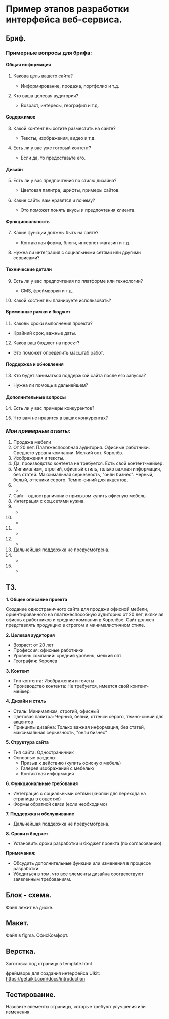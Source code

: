 # Пример этапов разработки интерфейса веб-сервиса.

## Бриф.

### Примерные вопросы для брифа:

#### **Общая информация**
1. Какова цель вашего сайта?
   - Информирование, продажа, портфолио и т.д.

2. Кто ваша целевая аудитория?
   - Возраст, интересы, география и т.д.

#### **Содержимое**
3. Какой контент вы хотите разместить на сайте?
   - Тексты, изображения, видео и т.д.

4. Есть ли у вас уже готовый контент?
   - Если да, то предоставьте его.

#### **Дизайн**
5. Есть ли у вас предпочтения по стилю дизайна?
   - Цветовая палитра, шрифты, примеры сайтов.

6. Какие сайты вам нравятся и почему?
   - Это поможет понять вкусы и предпочтения клиента.

#### **Функциональность**
7. Какие функции должны быть на сайте?
   - Контактная форма, блоги, интернет-магазин и т.д.

8. Нужна ли интеграция с социальными сетями или другими сервисами?

#### **Технические детали**
9. Есть ли у вас предпочтения по платформе или технологии?
   - CMS, фреймворки и т.д.

10. Какой хостинг вы планируете использовать?

#### **Временные рамки и бюджет**
11. Каковы сроки выполнения проекта?
   - Крайний срок, важные даты.

12. Каков ваш бюджет на проект?
   - Это поможет определить масштаб работ.

#### **Поддержка и обновления**

13. Кто будет заниматься поддержкой сайта после его запуска?
   - Нужна ли помощь в дальнейшем?

#### **Дополнительные вопросы**

14. Есть ли у вас примеры конкурентов?

15. Что вам не нравится в ваших конкурентах?

### *Мои примерные ответы:*
1. Продажа мебели
2. От 20 лет. Платежеспособная аудитория. Офисные работники. Среднего уровня компании. Мелкий опт. Королёв.
3. Изображения и тексты.
4. Да, производство контента не требуется. Есть свой контент-мейкер.
5. Минимализм, строгий, офисный стиль, только важная информация, без статей. Максимальная серьезность, "онли бизнес". Черный, белый, оттеники серого. Темно-синий для акцентов.
6.  -
7. Сайт - одностраничник с призывом купить офисную мебель.
8. Интеграция с соц.сетями нужна. 
9. -
10. -
11. -
12. -
13. Дальнейшая поддержка не предусмотрена.
14. -
15. -

## ТЗ.

**1. Общее описание проекта**

Создание одностраничного сайта для продажи офисной мебели, ориентированного на платежеспособную аудиторию от 20 лет, включая офисных работников и средние компании в Королёве. Сайт должен представлять продукцию в строгом и минималистичном стиле.

**2. Целевая аудитория**
- Возраст: от 20 лет
- Профессия: офисные работники
- Уровень компаний: средний уровень, мелкий опт
- География: Королёв

**3. Контент**
- Тип контента: Изображения и тексты
- Производство контента: Не требуется, имеется свой контент-мейкер.

**4. Дизайн и стиль**
- Стиль: Минимализм, строгий, офисный
- Цветовая палитра: Черный, белый, оттенки серого, темно-синий для акцентов
- Принципы дизайна: Только важная информация, без статей, максимальная серьезность, "онли бизнес"

**5. Структура сайта**
- Тип сайта: Одностраничник
- Основные разделы:
  - Призыв к действию (купить офисную мебель)
  - Галерея изображений с мебелью
  - Контактная информация

**6. Функциональные требования**
- Интеграция с социальными сетями (кнопки для перехода на страницы в соцсетях)
- Формы обратной связи (если необходимо)

**7. Поддержка и обслуживание**
- Дальнейшая поддержка не предусмотрена.

**8. Сроки и бюджет**
- Установить сроки разработки и бюджет проекта (по согласованию).

**Примечания:**
- Обсудить дополнительные функции или изменения в процессе разработки.
- Убедиться в том, что все элементы дизайна соответствуют заявленным требованиям.

## Блок - схема.

Файл лежит на диске.

## Макет.

Файл в figma. ОфисКомфорт.

## Верстка. 

Заготовка под страницу в template.html

фреймворк для создания интерфейса UIkit: https://getuikit.com/docs/introduction

## Тестирование.

Назовите элементы страницы, которые требуют улучшения или изменения.
